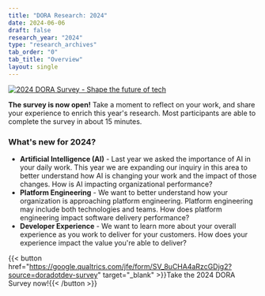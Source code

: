 ```yaml
---
title: "DORA Research: 2024"
date: 2024-06-06
draft: false
research_year: "2024"
type: "research_archives"
tab_order: "0"
tab_title: "Overview"
layout: single
---
```


[![2024 DORA Survey - Shape the future of tech](/survey/1920x1080_survey_future_white.png)](https://google.qualtrics.com/jfe/form/SV_8uCHA4aRzcGDjg2?source=doradotdev-survey)

**The survey is now open!** Take a moment to reflect on your work, and share your experience to enrich this year's research. Most participants are able to complete the survey in about 15 minutes.

### What's new for 2024?

* **Artificial Intelligence (AI)** - Last year we asked the importance of AI in your daily work. This year we are expanding our inquiry in this area to better understand how AI is changing your work and the impact of those changes. How is AI impacting organizational performance?
* **Platform Engineering** - We want to better understand how your organization is approaching platform engineering. Platform engineering may include both technologies and teams. How does platform engineering impact software delivery performance?
* **Developer Experience** - We want to learn more about your overall experience as you work to deliver for your customers. How does your experience impact the value you're able to deliver?

{{< button href="https://google.qualtrics.com/jfe/form/SV_8uCHA4aRzcGDjg2?source=doradotdev-survey" target="_blank" >}}Take the 2024 DORA Survey now!{{< /button >}}


<!--
### The 2023 Accelerate State of DevOps survey is now closed.
Thank you to everyone who participated! Your responses informed the [Accelerate State of DevOps 2023 Report](/dora-report-2023).

To be notified of future research study participation opportunities, [join the DORA community](https://dora.community).
-->
